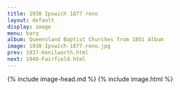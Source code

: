 ```yaml
---
title: 1938 Ipswich 1877 reno
layout: default
display: image
menu: barq
album: Queensland Baptist Churches from 1851 Album
image: 1938-Ipswich-1877-reno.jpg
prev: 1937-Kenilworth.html
next: 1940-Fairfield.html
---
```

{% include image-head.md %}
{% include image.html %}